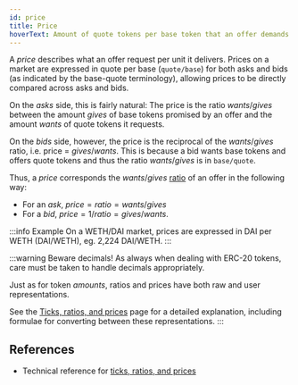 ```yaml
---
id: price
title: Price
hoverText: Amount of quote tokens per base token that an offer demands or a taker is willing to pay
---
```


A _price_ describes what an offer request per unit it delivers. Prices on a market are expressed in quote per base (`quote/base`) for both asks and bids (as indicated by the base-quote terminology), allowing prices to be directly compared across asks and bids.

On the _asks_ side, this is fairly natural: The price is the ratio $wants/gives$ between the amount $gives$ of base tokens promised by an offer and the amount $wants$ of quote tokens it requests.

On the _bids_ side, however, the price is the reciprocal of the $wants/gives$ ratio, i.e. price = $gives/wants$. This is because a bid wants base tokens and offers quote tokens and thus the ratio $wants/gives$ is in `base/quote`.

Thus, a _price_ corresponds the $wants/gives$ [ratio](/docs/developers/terms/ratio.md) of an offer in the following way:

* For an _ask_, $price = ratio = wants/gives$
* For a _bid_, $price = 1/ratio = gives/wants$.

:::info Example
On a WETH/DAI market, prices are expressed in DAI per WETH (DAI/WETH), eg. 2,224 DAI/WETH.
:::

:::warning Beware decimals!
As always when dealing with ERC-20 tokens, care must be taken to handle decimals appropriately.

Just as for token *amounts*, ratios and prices have both raw and user representations.

See the [Ticks, ratios, and prices](../contracts/technical-references/tick-ratio.md) page for a detailed explanation, including formulae for converting between these representations.
:::

## References
* Technical reference for [ticks, ratios, and prices](../contracts/technical-references/tick-ratio.md)
